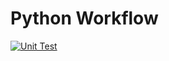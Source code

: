 # Python Workflow

[![Unit Test](https://github.com/netizener/abc/actions/workflows/python-app.yml/badge.svg)](https://github.com/netizener/abc/actions/workflows/python-app.yml)